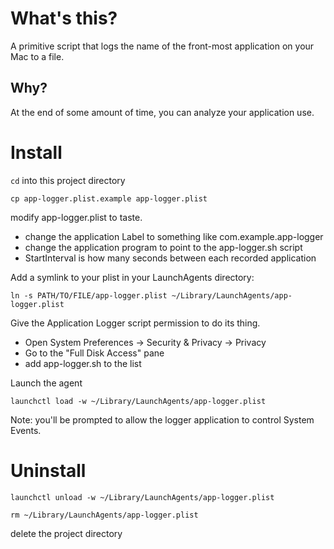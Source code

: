 # What's this?

A primitive script that logs the name of the front-most application on your Mac to a file.

## Why?

At the end of some amount of time, you can analyze your application use.

# Install

`cd` into this project directory

`cp app-logger.plist.example app-logger.plist`

modify app-logger.plist to taste.

* change the application Label to something like com.example.app-logger
* change the application program to point to the app-logger.sh script
* StartInterval is how many seconds between each recorded application


Add a symlink to your plist in your LaunchAgents directory:

`ln -s PATH/TO/FILE/app-logger.plist ~/Library/LaunchAgents/app-logger.plist`

Give the Application Logger script permission to do its thing.
* Open System Preferences -> Security & Privacy -> Privacy
* Go to the "Full Disk Access" pane
* add app-logger.sh to the list


Launch the agent

`launchctl load -w ~/Library/LaunchAgents/app-logger.plist`

Note: you'll be prompted to allow the logger application to control System Events.

# Uninstall

`launchctl unload -w ~/Library/LaunchAgents/app-logger.plist`

`rm ~/Library/LaunchAgents/app-logger.plist`

delete the project directory
